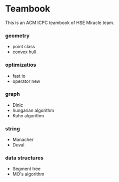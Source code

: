 # Teambook
This is an ACM ICPC teambook of HSE Miracle team.


### geometry
* point class
* convex hull
### optimizatios
* fast io
* operator new
### graph
* Dinic
* hungarian algorithm
* Kuhn algorithm
### string
* Manacher
* Duval
### data structures
* Segment tree
* MO's algorithm
